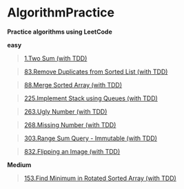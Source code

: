 
# AlgorithmPractice

**Practice algorithms using LeetCode**

**easy**

> [1.Two Sum (with TDD)](http://samurae83.blog.me/221342690123)

> [83.Remove Duplicates from Sorted List (with TDD)](http://samurae83.blog.me/221337670176)

> [88.Merge Sorted Array (with TDD)](http://samurae83.blog.me/221335454051)
  
> [225.Implement Stack using Queues (with TDD)](https://leetcode.com/problems/implement-stack-using-queues/description)

> [263.Ugly Number (with TDD)](http://samurae83.blog.me/221333346390)

> [268.Missing Number (with TDD)](https://leetcode.com/problems/missing-number)

> [303.Range Sum Query - Immutable (with TDD)](http://samurae83.blog.me/221356492121)

> [832.Flipping an Image (with TDD)](https://leetcode.com/problems/flipping-an-image)

**Medium**

> [153.Find Minimum in Rotated Sorted Array (with TDD)](http://samurae83.blog.me/221358344812)
